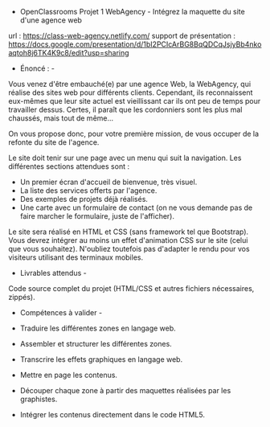 - OpenClassrooms Projet 1 WebAgency -
Intégrez la maquette du site d'une agence web

url : https://class-web-agency.netlify.com/
support de présentation : https://docs.google.com/presentation/d/1bI2PCIcArBG8BqQDCqJsjyBb4nkoaqtoh8j6TK4K9c8/edit?usp=sharing


- Énoncé : -

Vous venez d'être embauché(e) par une agence Web, la WebAgency, qui réalise des sites web pour différents clients. Cependant, ils reconnaissent eux-mêmes que leur site actuel est vieillissant car ils ont peu de temps pour travailler dessus. Certes, il paraît que les cordonniers sont les plus mal chaussés, mais tout de même...

On vous propose donc, pour votre première mission, de vous occuper de la refonte du site de l'agence.

Le site doit tenir sur une page avec un menu qui suit la navigation. Les différentes sections attendues sont :

- Un premier écran d'accueil de bienvenue, très visuel.
- La liste des services offerts par l'agence.
- Des exemples de projets déjà réalisés.
- Une carte avec un formulaire de contact (on ne vous demande pas de faire marcher le formulaire, juste de 	l'afficher).

Le site sera réalisé en HTML et CSS (sans framework tel que Bootstrap).
Vous devrez intégrer au moins un effet d'animation CSS sur le site (celui que vous souhaitez).
N'oubliez toutefois pas d'adapter le rendu pour vos visiteurs utilisant des terminaux mobiles.


- Livrables attendus -

Code source complet du projet (HTML/CSS et autres fichiers nécessaires, zippés).

- Compétences à valider -

- Traduire les différentes zones en langage web.
- Assembler et structurer les différentes zones.
- Transcrire les effets graphiques en langage web.
- Mettre en page les contenus.
- Découper chaque zone à partir des maquettes réalisées par les graphistes.
- Intégrer les contenus directement dans le code HTML5.


